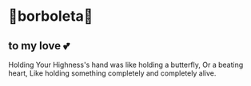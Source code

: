 # 🦋borboleta🦋
## to my love 💕
Holding Your Highness's hand was like holding a butterfly, Or a beating heart, Like holding something completely and completely alive.
